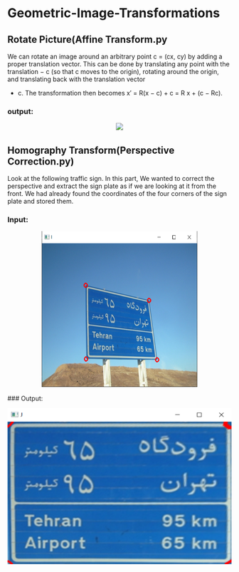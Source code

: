 # Geometric-Image-Transformations
## Rotate Picture(Affine Transform.py
We can rotate an image around an arbitrary point c = (cx, cy) by adding a proper translation vector.
This can be done by translating any point with the translation − c (so that c moves to
the origin), rotating around the origin, and translating back with the translation vector
+ c. The transformation then becomes x′ = R(x − c) + c = R x + (c − Rc).
### output:
<p float="left" align="center">
  <img src="https://github.com/arashasg/Geometric-Image-Transformations/blob/master/Images/output.gif"  width="350 height="350px"/>
</p>

## Homography Transform(Perspective Correction.py)
Look at the following traffic sign. In this part, We wanted to correct
the perspective and extract the sign plate as if we
are looking at it from the front. We had already
found the coordinates of the four corners of the sign
plate and stored them.
### Input:
<p float="left" align="center">
  <img src="https://github.com/arashasg/Geometric-Image-Transformations/blob/master/Images/Input.PNG"  width="350px" height="350px"/>
</p>
### Output:
<p float="left" align="center">
  <img src="https://github.com/arashasg/Geometric-Image-Transformations/blob/master/Images/Output.PNG"  width="550px" height="350px"/>
</p>